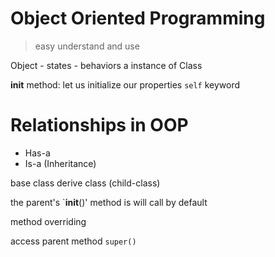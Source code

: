 # Object Oriented Programming
> easy understand and use

Object
    - states
    - behaviors
a instance of Class

__init__ method:
    let us initialize our properties
`self` keyword

# Relationships in OOP

- Has-a
- Is-a (Inheritance)

base class
derive class (child-class)

the parent's `__init__()' method is will call by default

method overriding

access parent method
    `super()`
